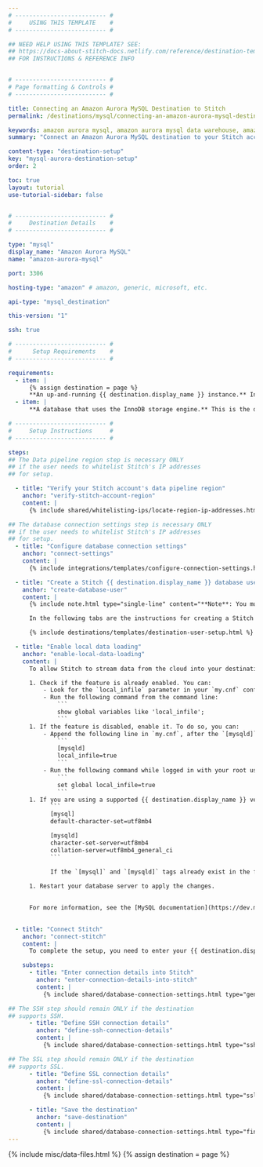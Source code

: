 ```yaml
---
# -------------------------- #
#     USING THIS TEMPLATE    #
# -------------------------- #

## NEED HELP USING THIS TEMPLATE? SEE:
## https://docs-about-stitch-docs.netlify.com/reference/destination-templates/destination-setup/
## FOR INSTRUCTIONS & REFERENCE INFO


# -------------------------- #
# Page formatting & Controls #
# -------------------------- #

title: Connecting an Amazon Aurora MySQL Destination to Stitch
permalink: /destinations/mysql/connecting-an-amazon-aurora-mysql-destination-to-stitch

keywords: amazon aurora mysql, amazon aurora mysql data warehouse, amazon aurora mysql data warehouse, amazon aurora mysql etl, etl to amazon aurora mysql, amazon aurora mysql destination
summary: "Connect an Amazon Aurora MySQL destination to your Stitch account."

content-type: "destination-setup"
key: "mysql-aurora-destination-setup"
order: 2

toc: true
layout: tutorial
use-tutorial-sidebar: false


# -------------------------- #
#     Destination Details    #
# -------------------------- #

type: "mysql"
display_name: "Amazon Aurora MySQL"
name: "amazon-aurora-mysql"

port: 3306

hosting-type: "amazon" # amazon, generic, microsoft, etc.

api-type: "mysql_destination"

this-version: "1"

ssh: true

# -------------------------- #
#      Setup Requirements    #
# -------------------------- #

requirements:
  - item: |
      {% assign destination = page %}
      **An up-and-running {{ destination.display_name }} instance.** Instructions for creating a {{ destination.display_name }} destination are outside the scope of this tutorial; our instructions assume that you have an instance up and running. For help getting started with {{ destination.display_name }}, refer to [AWS's documentation](https://docs.aws.amazon.com/AmazonRDS/latest/AuroraUserGuide/CHAP_GettingStartedAurora.CreatingConnecting.Aurora.html){:target="new"}.
  - item: |
      **A database that uses the InnoDB storage engine.** This is the default storage engine for all supported {{ destination.display_name }} versions and the only one supported by Stitch's {{ destination.display_name }} destination.

# -------------------------- #
#     Setup Instructions     #
# -------------------------- #

steps:
## The Data pipeline region step is necessary ONLY
## if the user needs to whitelist Stitch's IP addresses
## for setup.

  - title: "Verify your Stitch account's data pipeline region"
    anchor: "verify-stitch-account-region"
    content: |
      {% include shared/whitelisting-ips/locate-region-ip-addresses.html first-step=true %}

## The database connection settings step is necessary ONLY
## if the user needs to whitelist Stitch's IP addresses
## for setup.
  - title: "Configure database connection settings"
    anchor: "connect-settings"
    content: |
      {% include integrations/templates/configure-connection-settings.html %}

  - title: "Create a Stitch {{ destination.display_name }} database user"
    anchor: "create-database-user"
    content: |
      {% include note.html type="single-line" content="**Note**: You must have superuser privileges or the ability to create a user and grant privileges to complete this step." %}

      In the following tabs are the instructions for creating a Stitch {{ destination.display_name }} database user and explanations for the permissions Stitch requires.

      {% include destinations/templates/destination-user-setup.html %}

  - title: "Enable local data loading"
    anchor: "enable-local-data-loading"
    content: |
      To allow Stitch to stream data from the cloud into your destination, you need to enable the `local_infile` parameter in MySQL.

      1. Check if the feature is already enabled. You can:
          - Look for the `local_infile` parameter in your `my.cnf` configuration file.
          - Run the following command from the command line:
              ```
              show global variables like 'local_infile';
              ```
      1. If the feature is disabled, enable it. To do so, you can:
          - Append the following line in `my.cnf`, after the `[mysqld]` tag. If this tag does not exist, create it. It should look like this:
              ```
              [mysqld]
              local_infile=true
              ```
          - Run the following command while logged in with your root user:
              ```
              set global local_infile=true
              ```
      1. If you are using a supported {{ destination.display_name }} version older than `8.0` (from `5.7.8` to `5.7.37`), you may run into errors stating that you are loading invalid UTF-8 characters. To avoid this issue, append the following lines in `my.cnf`:
            ```
            [mysql]
            default-character-set=utf8mb4

            [mysqld]
            character-set-server=utf8mb4
            collation-server=utf8mb4_general_ci
            ```

            If the `[mysql]` and `[mysqld]` tags already exist in the file, add the the values after each tag, otherwise add both the tags and values.
      
      1. Restart your database server to apply the changes.
          

      For more information, see the [MySQL documentation](https://dev.mysql.com/doc/refman/8.0/en/load-data-local-security.html).
      

  - title: "Connect Stitch"
    anchor: "connect-stitch"
    content: |
      To complete the setup, you need to enter your {{ destination.display_name }} connection details into the {{ app.page-names.dw-settings }} page in Stitch.

    substeps:
      - title: "Enter connection details into Stitch"
        anchor: "enter-connection-details-into-stitch"
        content: |
          {% include shared/database-connection-settings.html type="general" %}

## The SSH step should remain ONLY if the destination
## supports SSH.
      - title: "Define SSH connection details"
        anchor: "define-ssh-connection-details"
        content: |
          {% include shared/database-connection-settings.html type="ssh" %}

## The SSL step should remain ONLY if the destination
## supports SSL.
      - title: "Define SSL connection details"
        anchor: "define-ssl-connection-details"
        content: |
          {% include shared/database-connection-settings.html type="ssl" ssl-fields=true %}

      - title: "Save the destination"
        anchor: "save-destination"
        content: |
          {% include shared/database-connection-settings.html type="finish-up" %}
---
```

{% include misc/data-files.html %}
{% assign destination = page %}